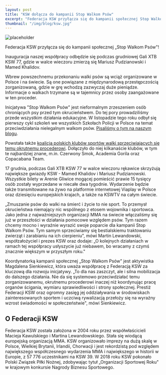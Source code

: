 ```yaml
---
layout: post
title: "KSW dołącza do kampanii Stop Walkom Psów"
excerpt: "Federacja KSW przyłącza się do kampanii społecznej Stop Walkom Psów. Inauguracja naszej współpracy odbędzie się podczas grudniowej Gali XTB KSW 77."
thumbnail: "/img/blog/ksw.jpg"
---
```


![placeholder](https://stopwalkompsow.pl/img/blog/ksw.jpg)

Federacja KSW przyłącza się do kampanii społecznej „Stop Walkom Psów"!

Inauguracja naszej współpracy odbędzie się podczas grudniowej Gali XTB KSW 77, gdzie w walce wieczoru zmierzą się Mariusz Pudzianowski i Mamed Khalidov. 

Wbrew powszechnemu przekonaniu walki psów są wciąż organizowane w Polsce i na świecie. Są one powiązane z międzynarodową przestępczością zorganizowaną, gdzie w grę wchodzą zazwyczaj duże pieniądze. Informacje o walkach trzymane są w tajemnicy przez osoby zaangażowane w ten proceder. 

Inicjatywa "Stop Walkom Psów" jest nieformalnym zrzeszeniem osób chroniących psy przed tym okrucieństwem. Do tej pory prowadziliśmy przede wszystkim działania edukacyjne. W listopadzie tego roku odbył się pierwszy cykl szkoleń we wszystkich Szkołach Policji w Polsce na temat przeciwdziałania nielegalnym walkom psów. [Pisaliśmy o tym na naszym blogu](https://stopwalkompsow.pl/2022/11/29/szkolenia-dla-szkol-policji.html). 

Powstała także [koalicja polskich klubów sportów walki sprzeciwiających się temu okrutnemu procederowi](https://stopwalkompsow.pl/partnerzy.html). Dołączyło do niej kilkanaście klubów, w tym te najbardziej znane, m.in. Czerwony Smok, Academia Gorila oraz Copacabana Team. 

17 grudnia, podczas Gali XTB KSW 77 w walce wieczoru rękawice skrzyżują największe gwiazdy KSW - Mamed Khalidov i Mariusz Pudzianowski. Wszystkie bilety w Arenie Gliwice mogącej pomieścić prawie 15 tysięcy osób zostały wyprzedane w niecałe dwa tygodnie. Wydarzenie będzie także transmitowane na żywo na platformie internetowej Viaplay w Polsce oraz dziesięciu europejskich krajach, a także na KSWTV na całym świecie. 

„Zmuszanie psów do walki na śmierć i życie to nie sport. To przemysł okrucieństwa niemający nic wspólnego z etosem wojownika i sportowca. Jako jedna z najważniejszych organizacji MMA na świecie włączaliśmy się już w przeszłości w działania pomocowe względem psów. Tym razem chcemy mocno i wyraźnie wyrazić swoje poparcie dla kampanii Stop Walkom Psów. Tym samym sprzeciwiamy się bestialskiemu traktowaniu zwierząt i zarabianiu na ich cierpieniu", mówi
Martin Lewandowski, współzałożyciel i prezes KSW oraz dodaje: „O kolejnych działaniach w ramach tej współpracy usłyszycie już niebawem, bo wracamy z czymś znacznie większym w przyszłym roku." 

Koordynatorką kampanii społecznej „Stop Walkom Psów" jest aktywistka Magdalena Sienkiewicz, która uważa współpracę z Federacją KSW za kluczową dla rozwoju inicjatywy. „To dla nas zaszczyt, ale i silna mobilizacja do dalszego działania. Nie da się systemowo przeciwdziałać temu zorganizowanemu, okrutnemu procederowi inaczej niż koordynując pracę organów ścigania, wymiaru sprawiedliwości i strony społecznej. Prestiż Federacji KSW oraz ogromny zasięg jej oddziaływania w środowiskach zainteresowanych sportem i uczciwą rywalizacją przełoży się na wyraźny wzrost świadomości w społeczeństwie", mówi Sienkiewicz.

## O Federacji KSW

Federacja KSW została założona w 2004 roku przez współwłaścicieli Macieja Kawulskiego i Martina Lewandowskiego. Stała się wiodącą europejską organizacją MMA. KSW organizowało imprezy na dużą skalę w Polsce, Wielkiej Brytanii, Irlandii, Chorwacji i jest rekordzistą pod względem największego współczesnego wydarzenia MMA i największego w historii w Europie, z 57 776 uczestnikami na KSW 39. W 2018 roku KSW pokonało Polski Związek Piłki Nożnej, zdobywając tytuł „Organizacji Sportowej Roku" w krajowym konkursie Nagrody Biznesu Sportowego.
